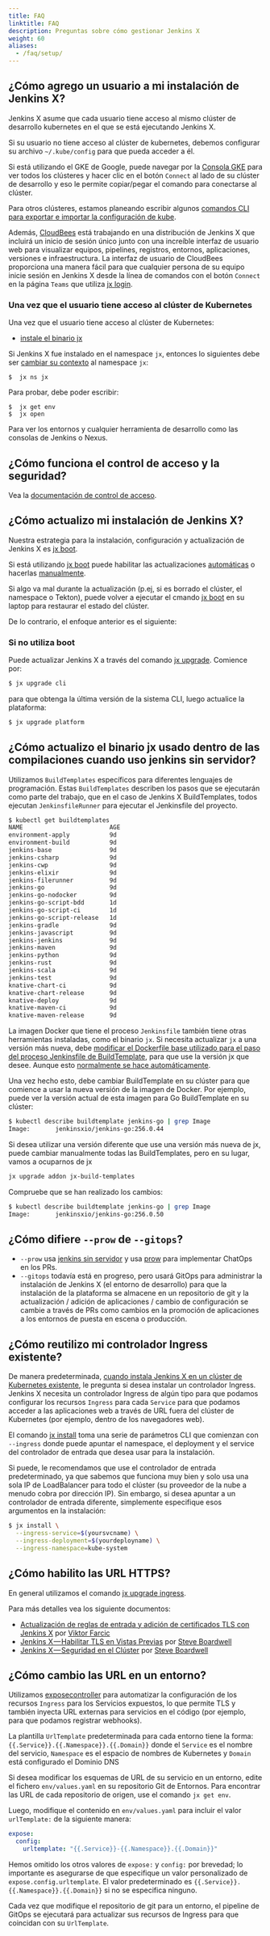 ```yaml
---
title: FAQ
linktitle: FAQ
description: Preguntas sobre cómo gestionar Jenkins X
weight: 60
aliases:
  - /faq/setup/
---
```


## ¿Cómo agrego un usuario a mi instalación de Jenkins X?

Jenkins X asume que cada usuario tiene acceso al mismo clúster de desarrollo kubernetes en el que se está ejecutando Jenkins X.

Si su usuario no tiene acceso al clúster de kubernetes, debemos configurar su archivo `~/.kube/config` para que pueda acceder a él.

Si está utilizando el GKE de Google, puede navegar por la [Consola GKE](https://console.cloud.google.com) para ver todos los clústeres y hacer clic en el botón `Connect` al lado de su clúster de desarrollo y eso le permite copiar/pegar el comando para conectarse al clúster.

Para otros clústeres, estamos planeando escribir algunos [comandos CLI para exportar e importar la configuración de kube](https://github.com/jenkins-x/jx/issues/1406).

Además, [CloudBees](https://www.cloudbees.com/) está trabajando en una distribución de Jenkins X que incluirá un inicio de sesión único junto con una increíble interfaz de usuario web para visualizar equipos, pipelines, registros, entornos, aplicaciones, versiones e infraestructura. La interfaz de usuario de CloudBees proporciona una manera fácil para que cualquier persona de su equipo inicie sesión en Jenkins X desde la línea de comandos con el botón `Connect` en la página `Teams` que utiliza [jx login](/commands/jx_login/).

### Una vez que el usuario tiene acceso al clúster de Kubernetes

Una vez que el usuario tiene acceso al clúster de Kubernetes:

* [instale el binario jx](/es/docs/getting-started/setup/install/)

Si Jenkins X fue instalado en el namespace `jx`, entonces lo siguientes debe ser [cambiar su contexto](/docs/using-jx/common-tasks/kube-context/) al namespace `jx`:

    $  jx ns jx

Para probar, debe poder escribir:

    $  jx get env
    $  jx open

Para ver los entornos y cualquier herramienta de desarrollo como las consolas de Jenkins o Nexus.

## ¿Cómo funciona el control de acceso y la seguridad?

Vea la [documentación de control de acceso](/docs/managing-jx/common-tasks/access-control/).

## ¿Cómo actualizo mi instalación de Jenkins X?

Nuestra estrategia para la instalación, configuración y actualización de Jenkins X es [jx boot](/es/docs/getting-started/setup/boot/).

Si está utilizando [jx boot](/es/docs/getting-started/setup/boot/) puede habilitar las actualizaciones [automáticas](/es/docs/getting-started/setup/boot/#actualizaciones-automáticas) o hacerlas [manualmente](/es/docs/getting-started/setup/boot/#actualizaciones-manuales).

Si algo va mal durante la actualización (p.ej, si es borrado el clúster, el namespace o Tekton), puede volver a ejecutar el cmando [jx boot](/es/docs/getting-started/setup/boot/) en su laptop para restaurar el estado del clúster.


De lo contrario, el enfoque anterior es el siguiente:

### Si no utiliza boot

Puede actualizar Jenkins X a través del comando [jx upgrade](/commands/jx_upgrade/). Comience por:

```sh
$ jx upgrade cli
```

para que obtenga la última versión de la sistema CLI, luego actualice la plataforma:

```sh
$ jx upgrade platform
```

## ¿Cómo actualizo el binario jx usado dentro de las compilaciones cuando uso jenkins sin servidor?

Utilizamos `BuildTemplates` específicos para diferentes lenguajes de programación. Estas `BuildTemplates` describen los pasos que se ejecutarán como parte del trabajo, que en el caso de Jenkins X BuildTemplates, todos ejecutan `JenkinsfileRunner` para ejecutar el Jenkinsfile del proyecto.

```sh
$ kubectl get buildtemplates
NAME                        AGE
environment-apply           9d
environment-build           9d
jenkins-base                9d
jenkins-csharp              9d
jenkins-cwp                 9d
jenkins-elixir              9d
jenkins-filerunner          9d
jenkins-go                  9d
jenkins-go-nodocker         9d
jenkins-go-script-bdd       1d
jenkins-go-script-ci        1d
jenkins-go-script-release   1d
jenkins-gradle              9d
jenkins-javascript          9d
jenkins-jenkins             9d
jenkins-maven               9d
jenkins-python              9d
jenkins-rust                9d
jenkins-scala               9d
jenkins-test                9d
knative-chart-ci            9d
knative-chart-release       9d
knative-deploy              9d
knative-maven-ci            9d
knative-maven-release       9d
```

La imagen Docker que tiene el proceso `Jenkinsfile` también tiene otras herramientas instaladas, como el binario `jx`. Si necesita actualizar `jx` a una versión más nueva, debe [modificar el Dockerfile base utilizado para el paso del proceso Jenkinsfile de BuildTemplate](https://github.com/jenkins-x/jenkins-x-serverless/blob/def939f559b6b0e6735c043ce032686397053a6e/Dockerfile.base#L120-L123), para que use la versión jx que desee. Aunque esto [normalmente se hace automáticamente](https://github.com/jenkins-x/jenkins-x-serverless/commits/def939f559b6b0e6735c043ce032686397053a6e/Dockerfile.base).

Una vez hecho esto, debe cambiar BuildTemplate en su clúster para que comience a usar la nueva versión de la imagen de Docker. Por ejemplo, puede ver la versión actual de esta imagen para Go BuildTemplate en su clúster:

```sh
$ kubectl describe buildtemplate jenkins-go | grep Image
Image:       jenkinsxio/jenkins-go:256.0.44
```

Si desea utilizar una versión diferente que use una versión más nueva de jx, puede cambiar manualmente todas las BuildTemplates, pero en su lugar, vamos a ocuparnos de jx

```sh
jx upgrade addon jx-build-templates
```

Compruebe que se han realizado los cambios:

```sh
$ kubectl describe buildtemplate jenkins-go | grep Image
Image:       jenkinsxio/jenkins-go:256.0.50
```

## ¿Cómo difiere `--prow` de `--gitops`?

* `--prow` usa [jenkins sin servidor](/news/serverless-jenkins/) y usa [prow](https://github.com/kubernetes/test-infra/tree/master/prow) para implementar ChatOps en los PRs.
* `--gitops` todavía está en progreso, pero usará GitOps para administrar la instalación de Jenkins X (el entorno de desarrollo) para que la instalación de la plataforma se almacene en un repositorio de git y la actualización / adición de aplicaciones / cambio de configuración se cambie a través de PRs como cambios en la promoción de aplicaciones a los entornos de puesta en escena o producción.

## ¿Cómo reutilizo mi controlador Ingress existente?

De manera predeterminada, [cuando instala Jenkins X en un clúster de Kubernetes existente](/docs/managing-jx/common-tasks/install-on-cluster/), le pregunta si desea instalar un controlador Ingress. Jenkins X necesita un controlador Ingress de algún tipo para que podamos configurar los recursos `Ingress` para cada `Service` para que podamos acceder a las aplicaciones web a través de URL fuera del clúster de Kubernetes (por ejemplo, dentro de los navegadores web).

El comando [jx install](/commands/jx_install/) toma una serie de parámetros CLI que comienzan con `--ingress` donde puede apuntar el namespace, el deployment y el service del controlador de entrada que desea usar para la instalación.

Si puede, le recomendamos que use el controlador de entrada predeterminado, ya que sabemos que funciona muy bien y solo usa una sola IP de LoadBalancer para todo el clúster (su proveedor de la nube a menudo cobra por dirección IP). Sin embargo, si desea apuntar a un controlador de entrada diferente, simplemente especifique esos argumentos en la instalación:

```sh
$ jx install \
  --ingress-service=$(yoursvcname) \
  --ingress-deployment=$(yourdeployname) \
  --ingress-namespace=kube-system
```

## ¿Cómo habilito las URL HTTPS?

En general utilizamos el comando [jx upgrade ingress](/commands/jx_upgrade_ingress/).

Para más detalles vea los siguiente documentos:

* [Actualización de reglas de entrada y adición de certificados TLS con Jenkins X](https://technologyconversations.com/2019/05/31/upgrading-ingress-rules-and-adding-tls-certificates-with-jenkins-x/) por [Viktor Farcic](https://technologyconversations.com)
* [Jenkins X — Habilitar TLS en Vistas Previas](https://itnext.io/jenkins-x-tls-enabled-previews-d04fa68c7ce9?source=friends_link&sk=c13828b223f56ed662fd7ec0872c3d1e) por [Steve Boardwell](https://medium.com/@sboardwell)
* [Jenkins X — Seguridad en el Clúster](https://itnext.io/jenkins-x-securing-the-cluster-e1b9fcd8dd05?source=friends_link&sk=e1e46e780908b2e3c8415c3191e82c56) por [Steve Boardwell](https://medium.com/@sboardwell)

## ¿Cómo cambio las URL en un entorno?

Utilizamos [exposecontroller](https://github.com/jenkins-x/exposecontroller) para automatizar la configuración de los recursos `Ingress` para los Servicios expuestos, lo que permite TLS y también inyecta URL externas para servicios en el código (por ejemplo, para que podamos registrar webhooks).

La plantilla `UrlTemplate` predeterminada para cada entorno tiene la forma: `{{.Service}}.{{.Namespace}}.{{.Domain}}` donde el `Service` es el nombre del servicio, `Namespace` es el espacio de nombres de Kubernetes y `Domain` está configurado el Dominio DNS

Si desea modificar los esquemas de URL de su servicio en un entorno, edite el fichero `env/values.yaml` en su repositorio Git de Entornos. Para encontrar las URL de cada repositorio de origen, use el comando `jx get env`.

Luego, modifique el contenido en `env/values.yaml` para incluir el valor `urlTemplate:` de la siguiente manera:

```yaml
expose:
  config:
    urltemplate: "{{.Service}}-{{.Namespace}}.{{.Domain}}"
```

Hemos omitido los otros valores de `expose:` y `config:` por brevedad; lo importante es asegurarse de que especifique un valor personalizado de `expose.config.urltemplate`. El valor predeterminado es `{{.Service}}.{{.Namespace}}.{{.Domain}}` si no se especifica ninguno.

Cada vez que modifique el repositorio de git para un entorno, el pipeline de GitOps se ejecutará para actualizar sus recursos de Ingress para que coincidan con su `UrlTemplate`.